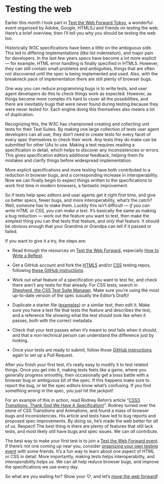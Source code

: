 

# Testing the web

Earlier this month I took part in [Test the Web Forward
Tokyo](http://testthewebforward.org/events/tokyo-2013.html), a wonderful event organized by Adobe, Google,
HTML5J and friends on testing the web. Here’s a brief overview, then I’ll tell you why *you* should be
testing the web too.

Historically W3C specifications have been a little on the ambiguous side. This led to differing
implementations (like list indentation), and major pain for developers. In the last few years specs have
become a lot more explicit — for example, HTML error handling is finally specified in HTML5. However, they
can still contain small problems and ambiguities, things that are often not discovered until the spec is being
implemented and used. Also, with the breakneck pace of implementation there are still plenty of browser
bugs.

One way you can reduce programming bugs is to write tests, and user agent developers do this to check things
work as expected. However, as things become more complex it’s hard to cover all the possibilities, and there
are inevitably bugs that were never found during testing because they were never tested for. Each engine doing
this themselves also means a lot of duplication.

Recognizing this, the W3C has championed creating and collecting unit tests for their Test Suites. By making
one large collection of tests user agent developers can all use, they don’t need to create tests for every
facet of every spec themselves to check their work. Any tests they do make can be submitted for other UAs to
use. Making a test requires reading a specification in detail, which helps to discover any inconsistencies or
errors. This gives specification editors additional feedback, helping them fix mistakes and clarify things
before widespread implementation.

More explicit specifications and more testing have both contributed to a reduction in browser bugs, and a
corresponding increase in interoperability. Now we can finally begin to expect things written to the
specifications to work first time in modern browsers, a fantastic improvement.

So if tests help spec editors and user agents get it right first time, and give us better specs, fewer bugs,
and more interoperability, what’s the catch? Well, someone has to make them. Luckily this isn’t difficult
— *if you can write HTML or CSS, you can make a test*. It’s basically the same as making a bug reduction
— work out the feature you want to test, then make the simplest thing you can that tests that feature, and
*only* that feature. It should be obvious enough that your Grandma or Grandpa can tell if it passed or
failed.

If you want to give it a try, the steps are:

 *  Read through the resources on [Test the Web Forward](http://testthewebforward.org/index.html#resources),
especially [How to Write a
Reftest](http://adobe.github.io/web-platform/presentations/testtwf-how-to-write-a-reftest/#/).

 *  Get a GitHub account and fork the [HTML5](https://github.com/w3c/web-platform-tests) and/or
[CSS](https://github.com/w3c/csswg-test) testing repos, following [these GitHub
instructions](http://testthewebforward.org/resources/github_test_submission.html).

 *  Work out what feature of a specification you want to test for, and check there aren’t any tests for that
already. For CSS tests, search in [Shepherd, the CSS Test Suite Manager](http://test.csswg.org/shepherd/).
Make sure you’re using the most up-to-date version of the spec (usually the Editor’s Draft)!

 *  Duplicate a starter file
([examples](https://github.com/w3c/csswg-test/tree/master/contributors/ttwf_tokyo/starters)) or a similar
test, then edit it. Make sure you have a test file that tests the feature and describes the test, and a
reference file showing what the test should look like when it passes, both with the correct metadata.

 *  Check that your test passes when it’s meant to *and* fails when it should, and that a non-technical
person can understand the difference just by looking.

 *  Once your tests are ready to submit, follow those [GitHub
instructions](http://testthewebforward.org/resources/github_test_submission.html) again to set up a Pull
Request.

After you finish your first test, it’s really easy to modify it to test related things. Once you get into
it, making tests feels like a game, where you generally progress smoothly, then occasionally get a boss battle
with a browser bug or ambiguous bit of the spec. If this happens make sure to report the bug, or let the spec
editors know what’s confusing. If you find something *wrong* in the spec, you just hit the jackpot!

For an example of this in action, read Rodney Rehm’s article “[CSS3 Transitions: Thank God We Have A
Specification!](http://coding.smashingmagazine.com/2013/04/26/css3-transitions-thank-god-specification/)”.
Rodney turned over the stone of CSS Transitions and Animations, and found a mass of browser bugs and
inconsistencies. His article and tests have led to bug reports and proposed spec improvements. By doing so,
he’s made the web better for *all* of us. Respect! The best thing is there are plenty of features that still
lack tests, and most likely still have bugs and spec issues. We can *all* contribute.

The best way to make your first test is to join a [Test the Web Forward event](http://testthewebforward.org/).
If there’s not one coming up near you, consider [organizing your own testing
event](http://adobe-webplatform.github.io/testtwf-event-kit/) with some friends. It’s a fun way to learn
about one aspect of HTML or CSS in detail. More importantly, making tests helps interoperability, and
*interoperability helps us*. We can all help reduce browser bugs, and improve the specifications we use every
day.

So what are you waiting for? Show your ♡, and let’s [move the web
forward](http://www.movethewebforward.org/)!